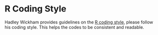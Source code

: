 # R Coding Style
Hadley Wickham provides guidelines on the
[R coding style](http://adv-r.had.co.nz/Style.html), please follow his
coding style. This helps the codes to be consistent and readable.
